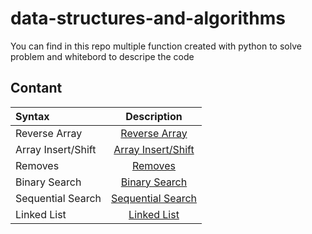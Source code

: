 # data-structures-and-algorithms
You can find in this repo multiple function created  with python to solve problem and whitebord to descripe the code

## Contant
| Syntax      | Description |    
| :---        |    :----:   |          
|Reverse Array|[Reverse Array](./python/reverse/reverse.md)|
|Array Insert/Shift|[Array Insert/Shift](./python/array_insert_shift/array_insert_shift.md)|
|Removes|[Removes](./python/removes/removes.md)|
|Binary Search|[Binary Search](./python/binarySearch/binarySearch.md)|
|Sequential Search|[Sequential Search](./python/sequentialSearch/sequentialSearch.md)|
|Linked List|[Linked List](./python/linked_list/linked_list.md)|
